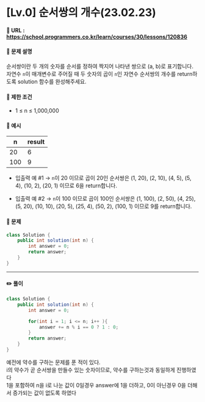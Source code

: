 # [Lv.0] 순서쌍의 개수(23.02.23)

#### 📌 URL : https://school.programmers.co.kr/learn/courses/30/lessons/120836

#### 📌 문제 설명

순서쌍이란 두 개의 숫자를 순서를 정하여 짝지어 나타낸 쌍으로 (a, b)로 표기합니다.  
자연수 `n`이 매개변수로 주어질 때 두 숫자의 곱이 `n`인 자연수 순서쌍의 개수를 return하도록 solution 함수를 완성해주세요.

#### 📌 제한 조건

- 1 ≤ n ≤ 1,000,000

#### 📌 예시

| n   | result |
| --- | ------ |
| 20  | 6      |
| 100 | 9      |

- 입출력 예 #1
  → `n`이 20 이므로 곱이 20인 순서쌍은 (1, 20), (2, 10), (4, 5), (5, 4), (10, 2), (20, 1) 이므로 6을 return합니다.

- 입출력 예 #2
  → `n`이 100 이므로 곱이 100인 순서쌍은 (1, 100), (2, 50), (4, 25), (5, 20), (10, 10), (20, 5), (25, 4), (50, 2), (100, 1) 이므로 9를 return합니다.

#### 📌 문제

```java
class Solution {
    public int solution(int n) {
        int answer = 0;
        return answer;
    }
}
```

---

#### ✏️ 풀이

```java
class Solution {
    public int solution(int n) {
        int answer = 0;

        for(int i = 1; i <= n; i++ ){
            answer += n % i == 0 ? 1 : 0;
        }
        return answer;
    }
}
```

예전에 약수를 구하는 문제를 푼 적이 있다.  
i의 약수가 곧 순서쌍을 만들수 있는 숫자이므로, 약수를 구하는것과 동일하게 진행하였다  
1을 포함하여 n을 i로 나눈 값이 0일경우 answer에 1을 더하고, 0이 아닌경우 0을 더해서 증가되는 값이 없도록 하였다
